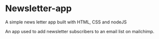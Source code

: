 # Newsletter-app
A simple news letter app built with HTML, CSS and nodeJS

An app used to add newsletter subscribers to an email list on mailchimp.
